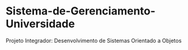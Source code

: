 # Sistema-de-Gerenciamento-Universidade

Projeto Integrador: Desenvolvimento de Sistemas Orientado a Objetos
